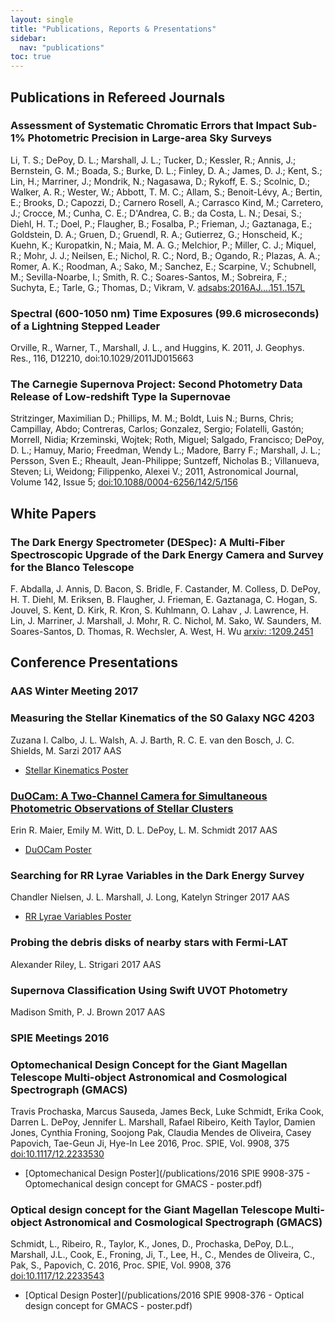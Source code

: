 ```yaml
---
layout: single
title: "Publications, Reports & Presentations"
sidebar:
  nav: "publications"
toc: true
---
```

## Publications in Refereed Journals
### Assessment of Systematic Chromatic Errors that Impact Sub-1% Photometric Precision in Large-area Sky Surveys
Li, T. S.; DePoy, D. L.; Marshall, J. L.; Tucker, D.; Kessler, R.; Annis, J.; Bernstein, G. M.; Boada, S.; Burke, D. L.; Finley, D. A.; James, D. J.; Kent, S.; Lin, H.; Marriner, J.; Mondrik, N.; Nagasawa, D.; Rykoff, E. S.; Scolnic, D.; Walker, A. R.; Wester, W.; Abbott, T. M. C.; Allam, S.; Benoit-Lévy, A.; Bertin, E.; Brooks, D.; Capozzi, D.; Carnero Rosell, A.; Carrasco Kind, M.; Carretero, J.; Crocce, M.; Cunha, C. E.; D'Andrea, C. B.; da Costa, L. N.; Desai, S.; Diehl, H. T.; Doel, P.; Flaugher, B.; Fosalba, P.; Frieman, J.; Gaztanaga, E.; Goldstein, D. A.; Gruen, D.; Gruendl, R. A.; Gutierrez, G.; Honscheid, K.; Kuehn, K.; Kuropatkin, N.; Maia, M. A. G.; Melchior, P.; Miller, C. J.; Miquel, R.; Mohr, J. J.; Neilsen, E.; Nichol, R. C.; Nord, B.; Ogando, R.; Plazas, A. A.; Romer, A. K.; Roodman, A.; Sako, M.; Sanchez, E.; Scarpine, V.; Schubnell, M.; Sevilla-Noarbe, I.; Smith, R. C.; Soares-Santos, M.; Sobreira, F.; Suchyta, E.; Tarle, G.; Thomas, D.; Vikram, V. [adsabs:2016AJ....151..157L](http://adsabs.harvard.edu/abs/2016AJ....151..157L)

### Spectral (600-1050 nm) Time Exposures (99.6 microseconds) of a Lightning Stepped Leader    
Orville, R., Warner, T., Marshall, J. L., and Huggins, K. 2011, J. Geophys. Res., 116, D12210, doi:10.1029/2011JD015663

### The Carnegie Supernova Project: Second Photometry Data Release of Low-redshift Type Ia Supernovae  
Stritzinger, Maximilian D.; Phillips, M. M.; Boldt, Luis N.; Burns, Chris; Campillay, Abdo; Contreras, Carlos; Gonzalez, Sergio; Folatelli, Gastón; Morrell, Nidia; Krzeminski, Wojtek; Roth, Miguel; Salgado, Francisco; DePoy, D. L.; Hamuy, Mario; Freedman, Wendy L.; Madore, Barry F.; Marshall, J. L.; Persson, Sven E.; Rheault, Jean-Philippe; Suntzeff, Nicholas B.; Villanueva, Steven; Li, Weidong; Filippenko, Alexei V.; 2011, Astronomical Journal, Volume 142, Issue 5; [doi:10.1088/0004-6256/142/5/156](http://iopscience.iop.org/1538-3881/142/5/156/)

## White Papers
### <a href="http://instrumentation.tamu.edu/publications/DES_WhitePaper_Abdalla_2012.pdf" style="text-decoration:none">The Dark Energy Spectrometer (DESpec): A Multi-Fiber Spectroscopic Upgrade of the Dark Energy Camera and Survey for the Blanco Telescope</a>
F. Abdalla, J. Annis, D. Bacon, S. Bridle, F. Castander, M. Colless, D. DePoy, H. T. Diehl, M. Eriksen, B. Flaugher, J. Frieman, E. Gaztanaga, C. Hogan, S. Jouvel, S. Kent, D. Kirk, R. Kron, S. Kuhlmann, O. Lahav , J. Lawrence, H. Lin, J. Marriner, J. Marshall, J. Mohr, R. C. Nichol, M. Sako, W. Saunders, M. Soares-Santos, D. Thomas, R. Wechsler, A. West, H. Wu [arxiv: :1209.2451](http://arxiv.org/abs/1209.2451)

## Conference Presentations
### AAS Winter Meeting 2017
### <a href="/publications/Stellar_Kinematics_AAS2017_Calbo_abstract.pdf" style="text-decoration:none">Measuring the Stellar Kinematics of the S0 Galaxy NGC 4203</a>
Zuzana I. Calbo, J. L. Walsh, A. J. Barth, R. C. E. van den Bosch, J. C. Shields, M. Sarzi 2017 AAS  
- [Stellar Kinematics Poster](/publications/Stellar_Kinematics_AAS2017_Calbo_poster.pdf)  

### <a href="/publications/DuOCam_AAS2017_Witt&Maier_abstract.pdf">DuOCam: A Two-Channel Camera for Simultaneous Photometric Observations of Stellar Clusters</a>
Erin R. Maier, Emily M. Witt, D. L. DePoy, L. M. Schmidt 2017 AAS
- [DuOCam Poster](/publications/DuOCam_AAS2017_Witt&Maier_poster.pdf)

### <a href="/publications/RR_Lyrae_Variables_AAS2017_Nielsen_abstract.pdf" style="text-decoration:none">Searching for RR Lyrae Variables in the Dark Energy Survey</a>
Chandler Nielsen, J. L. Marshall, J. Long, Katelyn Stringer 2017 AAS
- [RR Lyrae Variables Poster](/publications/RR_Lyrae_Variables_AAS2017_Nielsen_poster.pdf)  

### <a href="/publications/Fermi-LAT_AAS2017_Riley_abstract.pdf" style="text-decoration:none">Probing the debris disks of nearby stars with Fermi-LAT</a>
Alexander Riley, L. Strigari 2017 AAS

### <a href="/publications/Swift_UVOT_Photometry_AAS2017_Smith_abstract.pdf" style="text-decoration:none">Supernova Classification Using Swift UVOT Photometry</a>
Madison Smith, P. J. Brown 2017 AAS

### SPIE Meetings 2016
### <a href="/publications/2016 SPIE 9908-375 - Optomechanical design concept for GMACS - paper.pdf" style="text-decoration:none">Optomechanical Design Concept for the Giant Magellan Telescope Multi-object Astronomical and Cosmological Spectrograph (GMACS)</a>
Travis Prochaska, Marcus Sauseda, James Beck, Luke Schmidt, Erika Cook, Darren L. DePoy, Jennifer L. Marshall, Rafael Ribeiro, Keith Taylor, Damien Jones, Cynthia Froning, Soojong Pak, Claudia Mendes de Oliveira, Casey Papovich, Tae-Geun Ji, Hye-In Lee 2016, Proc. SPIE, Vol. 9908, 375 [doi:10.1117/12.2233530](http://proceedings.spiedigitallibrary.org/proceeding.aspx?articleid=2544362)
- [Optomechanical Design Poster](/publications/2016 SPIE 9908-375 - Optomechanical design concept for GMACS - poster.pdf)

### <a href="/publications/2016 SPIE 9908-376 - Optical design concept for GMACS - paper.pdf" style="text-decoration:none">Optical design concept for the Giant Magellan Telescope Multi-object Astronomical and Cosmological Spectrograph (GMACS)</a>
Schmidt, L., Ribeiro, R., Taylor, K., Jones, D., Prochaska, DePoy, D.L., Marshall, J.L., Cook, E., Froning, Ji, T., Lee, H., C., Mendes de Oliveira, C., Pak, S., Papovich, C. 2016, Proc. SPIE, Vol. 9908, 376 [doi:10.1117/12.2233543](http://proceedings.spiedigitallibrary.org/proceeding.aspx?articleid=2544363)
- [Optical Design Poster](/publications/2016 SPIE 9908-376 - Optical design concept for GMACS - poster.pdf)

